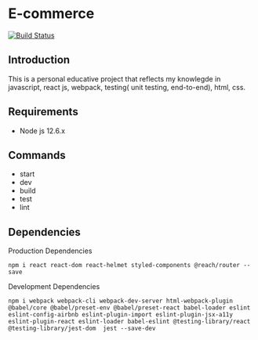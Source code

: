 # E-commerce 
[![Build Status](https://travis-ci.org/nfortiz/e-commerce.svg?branch=master)](https://travis-ci.org/nfortiz/e-commerce)
## Introduction
This is a personal educative project that reflects my knowlegde in javascript, react js, webpack, testing( unit testing, end-to-end), html, css.

## Requirements

- Node js 12.6.x

## Commands
- start
- dev
- build
- test
- lint
##  Dependencies
Production Dependencies
```
npm i react react-dom react-helmet styled-components @reach/router --save
```

Development Dependencies
```
npm i webpack webpack-cli webpack-dev-server html-webpack-plugin  @babel/core @babel/preset-env @babel/preset-react babel-loader eslint eslint-config-airbnb eslint-plugin-import eslint-plugin-jsx-a11y eslint-plugin-react eslint-loader babel-eslint @testing-library/react @testing-library/jest-dom  jest --save-dev
```
